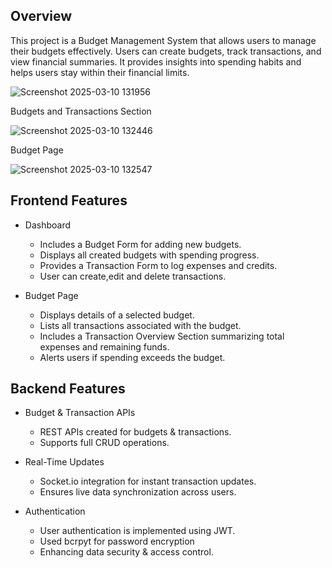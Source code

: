 ## Overview
This project is a Budget Management System that allows users to manage their budgets effectively. Users can create budgets, track transactions, and view financial summaries. It provides insights into spending habits and helps users stay within their financial limits.


![Screenshot 2025-03-10 131956](https://github.com/user-attachments/assets/ba119050-98af-467a-9244-8fb040384b28)

 
Budgets and Transactions Section

![Screenshot 2025-03-10 132446](https://github.com/user-attachments/assets/4041fde4-c3ea-44e6-94cc-ba1e568c3c5a)


Budget Page

![Screenshot 2025-03-10 132547](https://github.com/user-attachments/assets/12ccd598-4616-4bbf-b4ff-d7370f926218)

## Frontend Features
  - Dashboard
    - Includes a Budget Form for adding new budgets.
    - Displays all created budgets with spending progress.
    - Provides a Transaction Form to log expenses and credits.
    - User can create,edit and delete transactions.
       
  - Budget Page
    - Displays details of a selected budget.
    - Lists all transactions associated with the budget.
    - Includes a Transaction Overview Section summarizing total expenses and remaining funds.
    - Alerts users if spending exceeds the budget.

## Backend Features
  - Budget & Transaction APIs
    - REST APIs created for budgets & transactions.
    - Supports full CRUD operations.
      
  - Real-Time Updates
    - Socket.io integration for instant transaction updates.
    - Ensures live data synchronization across users.

  - Authentication 
    - User authentication is implemented using JWT.
    - Used bcrpyt for password encryption
    - Enhancing data security & access control.









